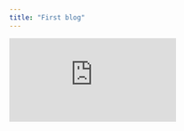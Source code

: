 ```yaml
---
title: "First blog"
---
```



<embed src="https://drive.google.com/file/d/1A_6nX4Oaattjd-sA7jP10AjonKXIm9K_/view"/>